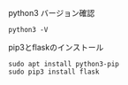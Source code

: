 
python3 バージョン確認
```
python3 -V
```

pip3とflaskのインストール

```
sudo apt install python3-pip
sudo pip3 install flask
```

